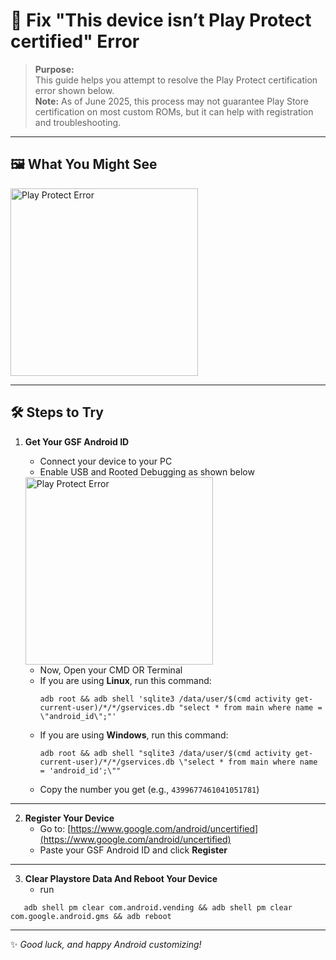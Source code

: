 
# 🚫 Fix "This device isn’t Play Protect certified" Error

> **Purpose:**  
> This guide helps you attempt to resolve the Play Protect certification error shown below.  
> **Note:** As of June 2025, this process may not guarantee Play Store certification on most custom ROMs, but it can help with registration and troubleshooting.

---

## 🖼️ What You Might See

<a href="https://github.com/user-attachments/assets/eeb81350-482d-4eb7-8b51-c6106b22a1c7" target="_blank">
  <img src="https://github.com/user-attachments/assets/eeb81350-482d-4eb7-8b51-c6106b22a1c7" alt="Play Protect Error" width="300">
</a>

***

## 🛠️ Steps to Try

1. **Get Your GSF Android ID**
    - Connect your device to your PC
    - Enable USB and Rooted Debugging as shown below

    <a href="https://github.com/user-attachments/assets/aa7d1441-0e95-4dde-9556-057f49369dff" target="_blank">
    <img src="https://github.com/user-attachments/assets/aa7d1441-0e95-4dde-9556-057f49369dff" alt="Play Protect Error"  width="300">
    </a>
    
    - Now, Open your CMD OR Terminal
    - If you are using **Linux**, run this command:
      ```
      adb root && adb shell 'sqlite3 /data/user/$(cmd activity get-current-user)/*/*/gservices.db "select * from main where name = \"android_id\";"'
      ```
    - If you are using **Windows**, run this command:
      ```
      adb root && adb shell "sqlite3 /data/user/$(cmd activity get-current-user)/*/*/gservices.db \"select * from main where name = 'android_id';\""
      ```
    - Copy the number you get (e.g., `4399677461041051781`)
---
2. **Register Your Device**
    - Go to: [https://www.google.com/android/uncertified](https://www.google.com/android/uncertified)
    - Paste your GSF Android ID and click **Register**
---
3. **Clear Playstore Data And Reboot Your Device**
    - run
```
   adb shell pm clear com.android.vending && adb shell pm clear com.google.android.gms && adb reboot
```
---

✨ *Good luck, and happy Android customizing!*
